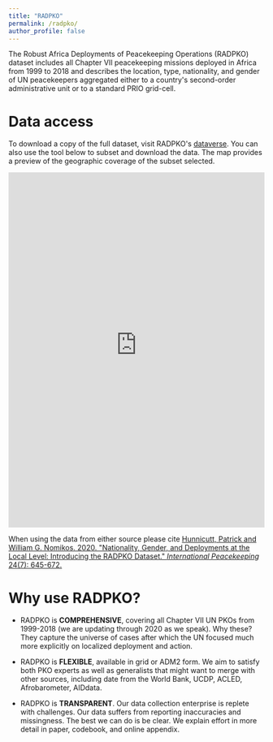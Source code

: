 ```yaml
---
title: "RADPKO"
permalink: /radpko/
author_profile: false
---
```


The Robust Africa Deployments of Peacekeeping Operations (RADPKO) dataset
includes all Chapter VII peacekeeping missions deployed in Africa from 1999 to
2018 and describes the location, type, nationality, and gender of UN
peacekeepers aggregated either to a country's second-order administrative unit
or to a standard PRIO grid-cell.

# Data access

To download a copy of the full dataset, visit RADPKO's
[dataverse](https://dataverse.harvard.edu/dataset.xhtml?persistentId=doi:10.7910/DVN/BQU5VD).
You can also use the tool below to subset and download the data. The map
provides a preview of the geographic coverage of the subset selected.

<iframe src="https://jayrobwilliams.shinyapps.io/RADPKO-download/" width="100%" height="700px" frameborder="no" border="0" marginwidth="0" marginheight="0"></iframe>

When using the data from either source please cite
[Hunnicutt, Patrick and William G. Nomikos. 2020. "Nationality, Gender, and Deployments at the Local Level: Introducing the RADPKO Dataset." *International Peacekeeping* 24(7): 645-672.](https://doi.org/10.1080/13533312.2020.1738228)

# Why use RADPKO?

- RADPKO is **COMPREHENSIVE**, covering all Chapter VII UN PKOs from 1999-2018 (we are updating through 2020 as we speak). Why these? They capture the universe of cases after which the UN focused much more explicitly on localized deployment and action.

- RADPKO is **FLEXIBLE**, available in grid or ADM2 form. We aim to satisfy both PKO experts as well as generalists that might want to merge with other sources, including date from the World Bank, UCDP, ACLED, Afrobarometer, AIDdata.

- RADPKO is **TRANSPARENT**. Our data collection enterprise is replete with challenges. Our data suffers from reporting inaccuracies and missingness. The best we can do is be clear. We explain effort in more detail in paper, codebook, and online appendix.
